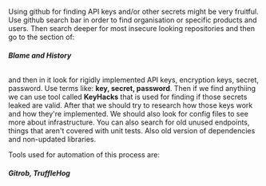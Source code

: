 Using github for finding API keys and/or other secrets might be very fruitful.
Use github search bar in order to find organisation or specific products and users. Then search deeper for most insecure looking repositories and then go to the section of:  
###### **Blame and History**
and then in it look for rigidly implemented API keys, encryption keys, secret, password. Use terms like: **key, secret, password**. Then if we find anythiing we can use tool called **KeyHacks** that is used for finding if those secrets leaked are valid. After that we should try to research how those keys work and how they're implemented. We should also look for config files to see more about infrastructure. You can also search for old unused endpoints, things that aren't covered with unit tests. Also old version of dependencies and non-updated libraries.

Tools used for automation of this process are:
##### **Gitrob, TruffleHog**